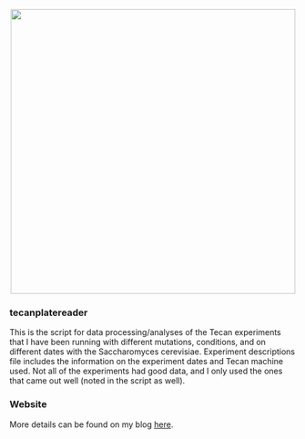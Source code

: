 <p align="center">
  <img src="https://github.com/graceyraspberry/tecanplatereader/BacteriaComicBeatrice-02_web.png" width="500">
</p>

### tecanplatereader
This is the script for data processing/analyses of the Tecan experiments that I have been running with different mutations, conditions, and on different dates with the Saccharomyces cerevisiae. Experiment descriptions file includes the information on the experiment dates and Tecan machine used. Not all of the experiments had good data, and I only used the ones that came out well (noted in the script as well).

### Website
More details can be found on my blog [here](https://yeastexperimentalevolution.wordpress.com/category/graces-lab-notebook/). 
 

